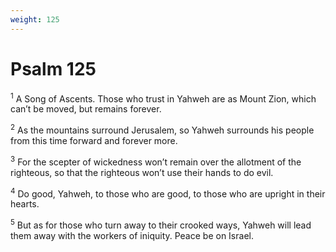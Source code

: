 ```yaml
---
weight: 125
---
```


# Psalm 125

<sup>1</sup> A Song of Ascents. Those who trust in Yahweh are as Mount Zion, which can’t be moved, but remains forever. 

<sup>2</sup> As the mountains surround Jerusalem, so Yahweh surrounds his people from this time forward and forever more. 

<sup>3</sup> For the scepter of wickedness won’t remain over the allotment of the righteous, so that the righteous won’t use their hands to do evil. 

<sup>4</sup> Do good, Yahweh, to those who are good, to those who are upright in their hearts. 

<sup>5</sup> But as for those who turn away to their crooked ways, Yahweh will lead them away with the workers of iniquity. Peace be on Israel. 


